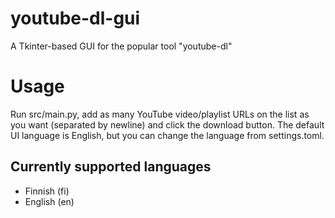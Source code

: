 # youtube-dl-gui
A Tkinter-based GUI for the popular tool "youtube-dl"

# Usage
Run src/main.py, add as many YouTube video/playlist URLs on the list as you want (separated by newline) and click the download button. The default UI language is English, but you can change the language from settings.toml.

## Currently supported languages
- Finnish (fi)
- English (en)
